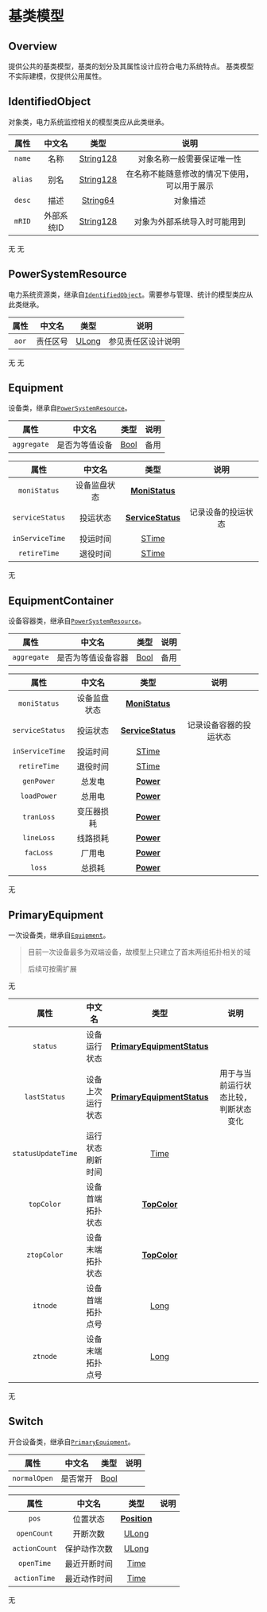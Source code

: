 # 基类模型

## Overview

提供公共的基类模型，基类的划分及其属性设计应符合电力系统特点。
基类模型不实际建模，仅提供公用属性。


## IdentifiedObject

对象类，电力系统监控相关的模型类应从此类继承。

<tabs>
    <tab title="维护分区">

| **属性**  | **中文名** |                   **类型**                   |         **说明**         |
|:-------:|:-------:|:------------------------------------------:|:----------------------:|
| `name`  |   名称    | [String128](Base-Attribute-Type.md#string) |     对象名称一般需要保证唯一性      |
| `alias` |   别名    | [String128](Base-Attribute-Type.md#string) | 在名称不能随意修改的情况下使用，可以用于展示 |
| `desc`  |   描述    | [String64](Base-Attribute-Type.md#string)  |          对象描述          |
| `mRID`  | 外部系统ID  | [String128](Base-Attribute-Type.md#string) |     对象为外部系统导入时可能用到     |

</tab>
<tab title="同步分区">
无
</tab>
<tab title="索引分区">
无
</tab>

</tabs>

## PowerSystemResource

电力系统资源类，继承自[`IdentifiedObject`](#identifiedobject)。需要参与管理、统计的模型类应从此类继承。


<tabs>
    <tab title="维护分区">

| **属性** | **中文名** |                **类型**                 |  **说明**   |
|:------:|:-------:|:-------------------------------------:|:---------:|
| `aor`  |  责任区号   | [ULong](Base-Attribute-Type.md#ulong) | 参见责任区设计说明 |

</tab>
<tab title="同步分区">
无
</tab>
<tab title="索引分区">
无
</tab>

</tabs>

## Equipment

设备类，继承自[`PowerSystemResource`](#powersystemresource)。

<tabs>
    <tab title="维护分区">

|     **属性**      | **中文名** |                   **类型**                    |  **说明**   |
|:---------------:|:-------:|:-------------------------------------------:|:---------:|
|   `aggregate`   | 是否为等值设备 |     [Bool](Base-Attribute-Type.md#bool)     |    备用     |


</tab>
<tab title="同步分区">

|    **属性**    | **中文名** |                      **类型**                       | **说明** |
|:------------:|:-------:|:-------------------------------------------------:|:------:|
| `moniStatus` | 设备监盘状态  | [**MoniStatus**](Self-defined-Bit-Type.md#monistatus) |        |
| `serviceStatus` |  投运状态   | [**ServiceStatus**](Enum-Type.md#servicestatus) | 记录设备的投运状态 |
| `inServiceTime` |  投运时间   |    [STime](Base-Attribute-Type.md#stime)    |           |
|  `retireTime`   |  退役时间   |    [STime](Base-Attribute-Type.md#stime)    |           |

</tab>
<tab title="索引分区">
无
</tab>

</tabs>

## EquipmentContainer

设备容器类，继承自[`PowerSystemResource`](#powersystemresource)。

<tabs>
    <tab title="维护分区">

|     **属性**      |  **中文名**  |                   **类型**                    |   **说明**    |
|:---------------:|:---------:|:-------------------------------------------:|:-----------:|
|   `aggregate`   | 是否为等值设备容器 |     [Bool](Base-Attribute-Type.md#bool)     |     备用      |


</tab>
<tab title="同步分区">

|    **属性**    | **中文名** |                      **类型**                       | **说明** |
|:------------:|:-------:|:-------------------------------------------------:|:------:|
| `moniStatus` | 设备监盘状态  | [**MoniStatus**](Self-defined-Bit-Type.md#monistatus) |        |
| `serviceStatus` |   投运状态    | [**ServiceStatus**](Enum-Type.md#servicestatus) | 记录设备容器的投运状态 |
| `inServiceTime` |   投运时间    |    [STime](Base-Attribute-Type.md#stime)    |             |
|  `retireTime`   |   退役时间    |    [STime](Base-Attribute-Type.md#stime)    |             |
|  `genPower`  |   总发电   |    [**Power**](Self-defined-Struct-Type.md#power)     |        |
| `loadPower`  |   总用电   |    [**Power**](Self-defined-Struct-Type.md#power)     |        |
|  `tranLoss`  |  变压器损耗  |    [**Power**](Self-defined-Struct-Type.md#power)     |        |
|  `lineLoss`  |  线路损耗   |    [**Power**](Self-defined-Struct-Type.md#power)     |        |
|  `facLoss`   |   厂用电   |    [**Power**](Self-defined-Struct-Type.md#power)     |        |
|    `loss`    |   总损耗   |    [**Power**](Self-defined-Struct-Type.md#power)     |        |

</tab>
<tab title="索引分区">
无
</tab>

</tabs>

## PrimaryEquipment

一次设备类，继承自[`Equipment`](#equipment)。

> 目前一次设备最多为双端设备，故模型上只建立了首末两组拓扑相关的域
>
> 后续可按需扩展

<tabs>
    <tab title="维护分区">
无
</tab>
<tab title="同步分区">

|       **属性**       | **中文名**  |                                  **类型**                                   |       **说明**       |
|:------------------:|:--------:|:-------------------------------------------------------------------------:|:------------------:|
|      `status`      |  设备运行状态  | [**PrimaryEquipmentStatus**](Self-defined-Bit-Type.md#primaryequipmentstatus) |                    |
|    `lastStatus`    | 设备上次运行状态 | [**PrimaryEquipmentStatus**](Self-defined-Bit-Type.md#primaryequipmentstatus) | 用于与当前运行状态比较，判断状态变化 |
| `statusUpdateTime` | 运行状态刷新时间 |                    [Time](Base-Attribute-Type.md#time)                    |                    |
|     `topColor`     | 设备首端拓扑状态 |               [**TopColor**](Self-defined-Bit-Type.md#topcolor)               |                    |
|    `ztopColor`     | 设备末端拓扑状态 |               [**TopColor**](Self-defined-Bit-Type.md#topcolor)               |                    |
|      `itnode`      | 设备首端拓扑点号 |                    [Long](Base-Attribute-Type.md#long)                    |                    |
|      `ztnode`      | 设备末端拓扑点号 |                    [Long](Base-Attribute-Type.md#long)                    |                    |

</tab>
<tab title="索引分区">
无
</tab>

</tabs>

## Switch

开合设备类，继承自[`PrimaryEquipment`](#primaryequipment)。

<tabs>
    <tab title="维护分区">

|    **属性**    | **中文名** |               **类型**                | **说明** |
|:------------:|:-------:|:-----------------------------------:|:------:|
| `normalOpen` |  是否常开   | [Bool](Base-Attribute-Type.md#bool) |        |

</tab>
<tab title="同步分区">

|    **属性**     | **中文名** |                      **类型**                       | **说明** |
|:-------------:|:-------:|:-------------------------------------------------:|:------:|
|     `pos`     |  位置状态   | [**Position**](Self-defined-Bit-Type.md#position) |        |
|  `openCount`  |  开断次数   |       [ULong](Base-Attribute-Type.md#ulong)       |        |
| `actionCount` | 保护动作次数  |       [ULong](Base-Attribute-Type.md#ulong)       |        |
|  `openTime`   | 最近开断时间  |        [Time](Base-Attribute-Type.md#time)        |        |
| `actionTime`  | 最近动作时间  |        [Time](Base-Attribute-Type.md#time)        |        |

</tab>
<tab title="索引分区">
无
</tab>

</tabs>